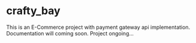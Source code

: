 # crafty_bay

This is an E-Commerce project with payment gateway api implementation. Documentation will coming soon.
Project ongoing...
